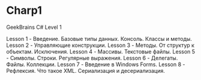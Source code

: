 # Charp1
GeekBrains C# Level 1

Lesson 1 - Введение. Базовые типы данных. Консоль. Классы и методы.
Lesson 2 - Управляющие конструкции.
Lesson 3 - Методы. От структур к объектам. Исключения.
Lesson 4 - Массивы. Текстовые файлы.
Lesson 5 - Символы. Строки. Регулярные выражения.
Lesson 6 - Делегаты. Файлы. Коллекции.
Lesson 7 - Введение в Windows Forms.
Lesson 8 - Рефлексия. Что такое XML. Сериализация и десериализация.
